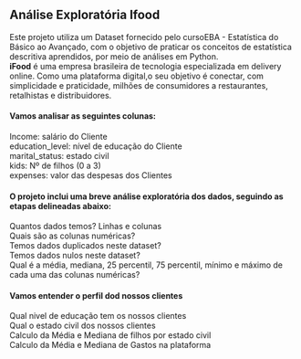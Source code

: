  ## Análise Exploratória Ifood

<div>Este projeto utiliza um Dataset fornecido pelo cursoEBA - Estatística do Básico ao Avançado, com o objetivo de praticar os conceitos de estatística descritiva aprendidos, por meio de análises em Python.</div>
<b>iFood</b> é uma empresa brasileira de tecnologia especializada em delivery online. Como uma plataforma digital,o  seu objetivo é conectar, com simplicidade e praticidade, milhões de consumidores a restaurantes, retalhistas e distribuidores. 

#### Vamos analisar as seguintes colunas:

<div>Income: salário do Cliente</div>
<div>education_level: nível de educação do Cliente</div>
<div>marital_status: estado civil</div>
<div>kids: Nº de filhos (0 a 3)</div>
<div>expenses: valor das despesas dos Clientes</div>


#### O projeto inclui uma breve análise exploratória dos dados, seguindo as etapas delineadas abaixo:
<div>Quantos dados temos? Linhas e colunas</div>
<div>Quais são as colunas numéricas?</div>
<div>Temos dados duplicados neste dataset?</div>
<div>Temos dados nulos neste dataset?</div> 
<div>Qual é a média, mediana, 25 percentil, 75 percentil, mínimo e máximo de cada uma das colunas numéricas?</div>

#### Vamos entender o perfil dod nossos clientes
<div>Qual nivel de educação tem os nossos clientes</div>
<div>Qual o estado civil dos nossos clientes</div>
<div>Calculo da Média e Mediana de filhos por estado civil</div>
<div>Calculo da Média e Mediana de Gastos na plataforma</div>
